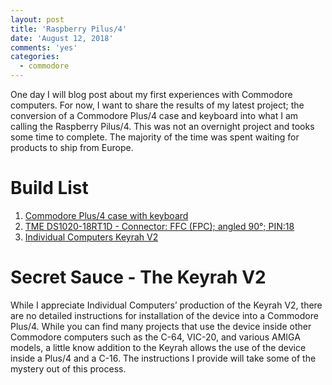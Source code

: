```yaml
---
layout: post
title: 'Raspberry Pilus/4'
date: 'August 12, 2018'
comments: 'yes'
categories:
  - commodore
---
```


One day I will blog post about my first experiences with Commodore computers. For now, I want to share the results of my latest project; the conversion of a Commodore Plus/4 case and keyboard into what I am calling the Raspberry Pilus/4. This was not an overnight project and tooks some time to complete. The majority of the time was spent waiting for products to ship from Europe.

# Build List
1. [Commodore Plus/4 case with keyboard](1)
2. [TME DS1020-18RT1D - Connector: FFC (FPC); angled 90°; PIN:18](2)
3. [Individual Computers Keyrah V2](3)

# Secret Sauce - The Keyrah V2

While I appreciate Individual Computers’ production of the Keyrah V2, there are no detailed instructions for installation of the device into a Commodore Plus/4. While you can find many projects that use the device inside other Commodore computers such as the C-64, VIC-20, and various AMIGA models, a little know addition to the Keyrah allows the use of the device inside a Plus/4 and a C-16. The instructions I provide will take some of the mystery out of this process.



[1]: https://en.wikipedia.org/wiki/Commodore_Plus/4/
[2]: https://www.tme.eu/en/details/ds1020-18rt1d/connectors-ffc-fpc-254mm/connfly/
[3]: https://icomp.de/shop-icomp/en/shop/product/keyrah-v2.html
